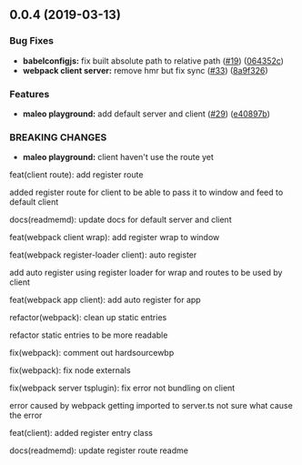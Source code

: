 ## 0.0.4 (2019-03-13)


### Bug Fixes

* **babelconfigjs:** fix built absolute path to relative path ([#19](https://github.com/alvinkl/maleo.js/issues/19)) ([064352c](https://github.com/alvinkl/maleo.js/commit/064352c))
* **webpack client server:** remove hmr but fix sync ([#33](https://github.com/alvinkl/maleo.js/issues/33)) ([8a9f326](https://github.com/alvinkl/maleo.js/commit/8a9f326))


### Features

* **maleo playground:** add default server and client ([#29](https://github.com/alvinkl/maleo.js/issues/29)) ([e40897b](https://github.com/alvinkl/maleo.js/commit/e40897b))


### BREAKING CHANGES

* **maleo playground:** client haven't use the route yet

feat(client route): add register route

added register route for client to be able to pass it to window and feed to default client

docs(readmemd): update docs for default server and client

feat(webpack client wrap): add register wrap to window

feat(webpack register-loader client): auto register

add auto register using register loader for wrap and routes to be used by client

feat(webpack app client): add auto register for app

refactor(webpack): clean up static entries

refactor static entries to be more readable

fix(webpack): comment out hardsourcewbp

fix(webpack): fix node externals

fix(webpack server tsplugin): fix error not bundling on client

error caused by webpack getting imported to server.ts not sure what cause the error

feat(client): added register entry class

docs(readmemd): update register route readme



